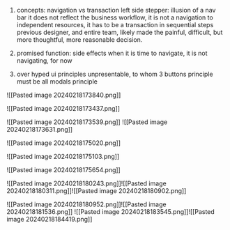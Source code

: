 1. concepts: navigation vs transaction 
	left side stepper: illusion of a nav bar
	it does not reflect the business workflow, it is not a navigation to independent resources, it has to be a transaction in sequential steps
	previous designer, and entire team, likely made the painful, difficult, but more thoughtful, more reasonable decision.

2. promised function:
	side effects
	when it is time to navigate, it is not navigating, for now

3. over hyped ui principles
	unpresentable, to whom
	3 buttons principle
	must be all modals principle
	
![[Pasted image 20240218173840.png]]



![[Pasted image 20240218173437.png]]


![[Pasted image 20240218173539.png]]
![[Pasted image 20240218173631.png]]

![[Pasted image 20240218175020.png]]

![[Pasted image 20240218175103.png]]

![[Pasted image 20240218175654.png]]

![[Pasted image 20240218180243.png]]![[Pasted image 20240218180311.png]]![[Pasted image 20240218180902.png]]

![[Pasted image 20240218180952.png]]![[Pasted image 20240218181536.png]]
![[Pasted image 20240218183545.png]]![[Pasted image 20240218184419.png]]